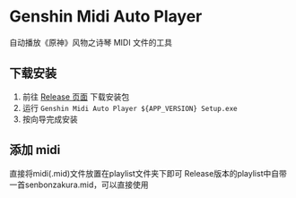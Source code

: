 # Genshin Midi Auto Player

自动播放《原神》风物之诗琴 MIDI 文件的工具

## 下载安装
1. 前往 [Release 页面](https://github.com/LBSD-30/Genshin-Midi-Auto-Player/releases) 下载安装包
2. 运行 `Genshin Midi Auto Player ${APP_VERSION} Setup.exe`
3. 按向导完成安装

## 添加 midi
直接将midi(.mid)文件放置在playlist文件夹下即可
Release版本的playlist中自带一首senbonzakura.mid，可以直接使用
